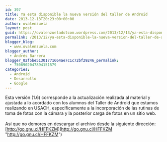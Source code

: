 ```yaml
---
id: 397
title: Ya esta disponible la nueva versión del taller de Android
date: 2013-12-13T20:23:00+00:00
author: ovalenzuela
layout: post
guid: https://ovalenzueladotcom.wordpress.com/2013/12/13/ya-esta-disponible-la-nueva-version-del-taller-de-android
permalink: /2013/12/ya-esta-disponible-la-nueva-version-del-taller-de-android.html
blogger_blog:
  - www.ovalenzuela.com
blogger_author:
  - Andrés Barrera
blogger_02f5be51301771664ae7c1c72bf29246_permalink:
  - 7506902047894151579
categories:
  - Android
  - Desarrollo
  - Google
---
```

Esta versión (1.6) corresponde a la actualización realizada al material y ajustada a lo acordado con los alumnos del Taller de Android que estamos realizando en USACH, específicamente a la incorporación de las rutinas de toma de fotos con la cámara y la posterior carga de fotos en un sitio web.  
<a name='more'></a>  
Así que no demores en descargar el archivo desde la siguiente dirección: [http://go.gnu.cl/HFFKZM](http://go.gnu.cl/HFFKZM "http://go.gnu.cl/HFFKZM")